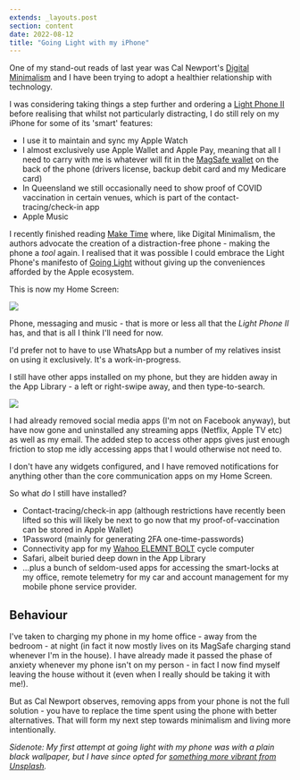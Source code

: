 ```yaml
---
extends: _layouts.post
section: content
date: 2022-08-12
title: "Going Light with my iPhone"
---
```


One of my stand-out reads of last year was Cal Newport's [Digital Minimalism](https://www.calnewport.com/books/digital-minimalism/) and I have been trying to adopt a healthier relationship with technology.

I was considering taking things a step further and ordering a [Light Phone II](https://www.thelightphone.com) before realising that whilst not particularly distracting, I do still rely on my iPhone for some of its 'smart' features:

- I use it to maintain and sync my Apple Watch
- I almost exclusively use Apple Wallet and Apple Pay, meaning that all I need to carry with me is whatever will fit in the [MagSafe wallet](https://www.apple.com/au/shop/product/MM0Q3FE/A/iphone-leather-wallet-with-magsafe-golden-brown) on the back of the phone (drivers license, backup debit card and my Medicare card)
- In Queensland we still occasionally need to show proof of COVID vaccination in certain venues, which is part of the contact-tracing/check-in app
- Apple Music

I recently finished reading [Make Time](https://maketime.blog) where, like Digital Minimalism, the authors advocate the creation of a distraction-free phone - making the phone a _tool_ again.  I realised that it was possible I could embrace the Light Phone's manifesto of [Going Light](https://medium.com/the-light-phone/going-light-with-bc9816ff9f67) without giving up the conveniences afforded by the Apple ecosystem.

This is now my Home Screen:

![](/assets/img/iphone/home-screen.jpg)

Phone, messaging and music - that is more or less all that the _Light Phone II_ has, and that is all I think I'll need for now.

I'd prefer not to have to use WhatsApp but a number of my relatives insist on using it exclusively. It's a work-in-progress.

I still have other apps installed on my phone, but they are hidden away in the App Library - a left or right-swipe away, and then type-to-search.

![](/assets/img/iphone/app-library.jpg)

I had already removed social media apps (I'm not on Facebook anyway), but have now gone and uninstalled any streaming apps (Netflix, Apple TV etc) as well as my email. The added step to access other apps gives just enough friction to stop me idly accessing apps that I would otherwise not need to.

I don't have any widgets configured, and I have removed notifications for anything other than the core communication apps on my Home Screen.

So what _do_ I still have installed?

- Contact-tracing/check-in app (although restrictions have recently been lifted so this will likely be next to go now that my proof-of-vaccination can be stored in Apple Wallet)
- 1Password (mainly for generating 2FA one-time-passwords)
- Connectivity app for my [Wahoo ELEMNT BOLT](https://au.wahoofitness.com/devices/bike-computers/elemnt-bolt) cycle computer
- Safari, albeit buried deep down in the App Library
- ...plus a bunch of seldom-used apps for accessing the smart-locks at my office, remote telemetry for my car and account management for my mobile phone service provider.

## Behaviour

I've taken to charging my phone in my home office - away from the bedroom - at night (in fact it now mostly lives on its MagSafe charging stand whenever I'm in the house).  I have already made it passed the phase of anxiety whenever my phone isn't on my person - in fact I now find myself leaving the house without it (even when I really should be taking it with me!).

But as Cal Newport observes, removing apps from your phone is not the full solution - you have to replace the time spent using the phone with better alternatives. That will form my next step towards minimalism and living more intentionally.

_Sidenote: My first attempt at going light with my phone was with a plain black wallpaper, but I have since opted for [something more vibrant from Unsplash](https://unsplash.com/photos/piQY2YNDJ8k)._
